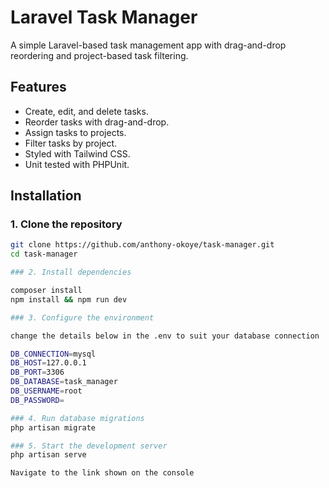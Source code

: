 # Laravel Task Manager

A simple Laravel-based task management app with drag-and-drop reordering and project-based task filtering.

## Features
- Create, edit, and delete tasks.
- Reorder tasks with drag-and-drop.
- Assign tasks to projects.
- Filter tasks by project.
- Styled with Tailwind CSS.
- Unit tested with PHPUnit.

## Installation

### 1. Clone the repository
```sh
git clone https://github.com/anthony-okoye/task-manager.git
cd task-manager

### 2. Install dependencies

composer install
npm install && npm run dev

### 3. Configure the environment

change the details below in the .env to suit your database connection 

DB_CONNECTION=mysql
DB_HOST=127.0.0.1
DB_PORT=3306
DB_DATABASE=task_manager
DB_USERNAME=root
DB_PASSWORD=

### 4. Run database migrations
php artisan migrate

### 5. Start the development server
php artisan serve

Navigate to the link shown on the console